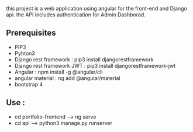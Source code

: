 this project is a web application using angular for the front-end and Django api. the API includes authentication for Admin Dashborad.

## Prerequisites
- PIP3
- Pyhton3
- Django rest framework : pip3 install djangorestframework
- Django rest framework JWT : pip3 install djangorestframework-jwt
- Angular : npm install -g @angular/cli
- angular material : ng add @angular/material
- bootstrap 4

## Use : 
- cd portfolio-frontend --> ng serve
- cd api --> python3 manage.py runserver
